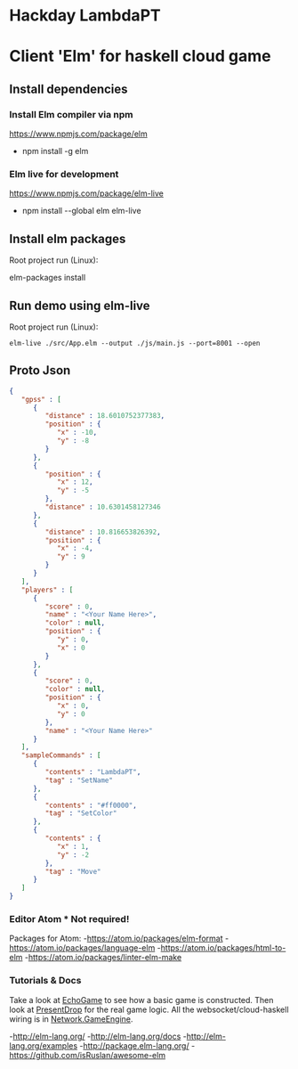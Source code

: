 # Hackday LambdaPT


# Client 'Elm' for haskell cloud game

## Install dependencies

### Install Elm compiler via npm

https://www.npmjs.com/package/elm

- npm install -g elm

### Elm live for development
https://www.npmjs.com/package/elm-live

- npm install --global elm elm-live


## Install elm packages
Root project run (Linux):

elm-packages install

## Run demo using elm-live

Root project run (Linux):

`elm-live ./src/App.elm --output ./js/main.js --port=8001 --open`

## Proto Json

```Json
{
   "gpss" : [
      {
         "distance" : 18.6010752377383,
         "position" : {
            "x" : -10,
            "y" : -8
         }
      },
      {
         "position" : {
            "x" : 12,
            "y" : -5
         },
         "distance" : 10.6301458127346
      },
      {
         "distance" : 10.816653826392,
         "position" : {
            "x" : -4,
            "y" : 9
         }
      }
   ],
   "players" : [
      {
         "score" : 0,
         "name" : "<Your Name Here>",
         "color" : null,
         "position" : {
            "y" : 0,
            "x" : 0
         }
      },
      {
         "score" : 0,
         "color" : null,
         "position" : {
            "x" : 0,
            "y" : 0
         },
         "name" : "<Your Name Here>"
      }
   ],
   "sampleCommands" : [
      {
         "contents" : "LambdaPT",
         "tag" : "SetName"
      },
      {
         "contents" : "#ff0000",
         "tag" : "SetColor"
      },
      {
         "contents" : {
            "x" : 1,
            "y" : -2
         },
         "tag" : "Move"
      }
   ]
}

```


### Editor Atom * Not required!

Packages for Atom:
  -https://atom.io/packages/elm-format
  -https://atom.io/packages/language-elm
  -https://atom.io/packages/html-to-elm
  -https://atom.io/packages/linter-elm-make




### Tutorials & Docs

Take a look at [EchoGame](server/src/EchoGame.hs) to see how a basic
game is constructed. Then look
at [PresentDrop](server/src/PresentDrop.hs) for the real game
logic. All the websocket/cloud-haskell wiring is
in [Network.GameEngine](server/src/Network/GameEngine.hs).

  -http://elm-lang.org/
  -http://elm-lang.org/docs
  -http://elm-lang.org/examples
  -http://package.elm-lang.org/
  -https://github.com/isRuslan/awesome-elm
